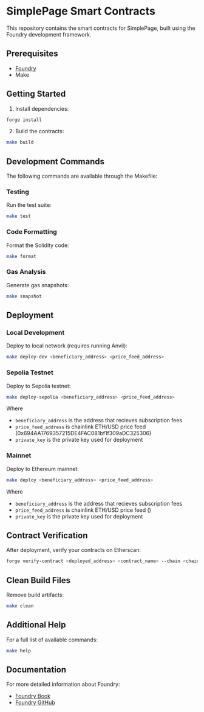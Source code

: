 # SimplePage Smart Contracts

This repository contains the smart contracts for SimplePage, built using the Foundry development framework.

## Prerequisites

- [Foundry](https://book.getfoundry.sh/getting-started/installation)
- Make

## Getting Started

1. Install dependencies:
```bash
forge install
```

2. Build the contracts:
```bash
make build
```

## Development Commands

The following commands are available through the Makefile:

### Testing
Run the test suite:
```bash
make test
```

### Code Formatting
Format the Solidity code:
```bash
make format
```

### Gas Analysis
Generate gas snapshots:
```bash
make snapshot
```

## Deployment

### Local Development
Deploy to local network (requires running Anvil):
```bash
make deploy-dev <beneficiary_address> <price_feed_address>
```

### Sepolia Testnet
Deploy to Sepolia testnet:
```bash
make deploy-sepolia <beneficiary_address> <price_feed_address>
```
Where
- `beneficiary_address` is the address that recieves subscription fees
- `price_feed_address` is chainlink ETH/USD price feed (0x694AA1769357215DE4FAC081bf1f309aDC325306)
- `private_key` is the private key used for deployment

### Mainnet
Deploy to Ethereum mainnet:
```bash
make deploy <beneficiary_address> <price_feed_address>
```
Where
- `beneficiary_address` is the address that recieves subscription fees
- `price_feed_address` is chainlink ETH/USD price feed ()
- `private_key` is the private key used for deployment

## Contract Verification

After deployment, verify your contracts on Etherscan:
```bash
forge verify-contract <deployed_address> <contract_name> --chain <chain_id> --api-key <etherscan_api_key> --watch
```

## Clean Build Files

Remove build artifacts:
```bash
make clean
```

## Additional Help

For a full list of available commands:
```bash
make help
```

## Documentation

For more detailed information about Foundry:
- [Foundry Book](https://book.getfoundry.sh/)
- [Foundry GitHub](https://github.com/foundry-rs/foundry)
